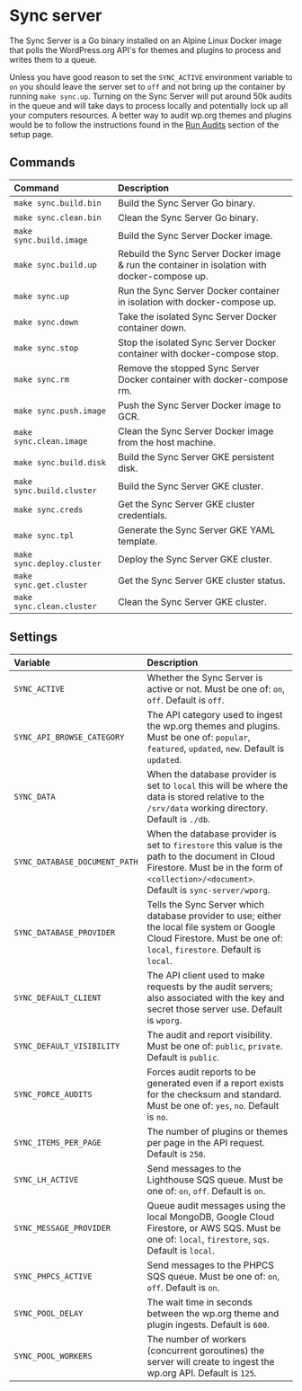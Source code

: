 # Sync server

The Sync Server is a Go binary installed on an Alpine Linux Docker image that polls the WordPress.org API's for themes and plugins to process and writes them to a queue.

Unless you have good reason to set the `SYNC_ACTIVE` environment variable to `on` you should leave the server set to `off` and not bring up the container by running `make sync.up`. Turning on the Sync Server will put around 50k audits in the queue and will take days to process locally and potentially lock up all your computers resources. A better way to audit wp.org themes and plugins would be to follow the instructions found in the [Run Audits](/installation/setup#run-audits) section of the setup page.

## Commands

| Command | Description |
| :--- | :--- |
| `make sync.build.bin` | Build the Sync Server Go binary. |
| `make sync.clean.bin` | Clean the Sync Server Go binary. |
| `make sync.build.image` | Build the Sync Server Docker image. |
| `make sync.build.up` | Rebuild the Sync Server Docker image & run the container in isolation with docker-compose up. |
| `make sync.up` | Run the Sync Server Docker container in isolation with docker-compose up. |
| `make sync.down` | Take the isolated Sync Server Docker container down. |
| `make sync.stop` | Stop the isolated Sync Server Docker container with docker-compose stop. |
| `make sync.rm` | Remove the stopped Sync Server Docker container with docker-compose rm. |
| `make sync.push.image` | Push the Sync Server Docker image to GCR. |
| `make sync.clean.image` | Clean the Sync Server Docker image from the host machine. |
| `make sync.build.disk` | Build the Sync Server GKE persistent disk. |
| `make sync.build.cluster` | Build the Sync Server GKE cluster. |
| `make sync.creds` | Get the Sync Server GKE cluster credentials. |
| `make sync.tpl` | Generate the Sync Server GKE YAML template. |
| `make sync.deploy.cluster` | Deploy the Sync Server GKE cluster. |
| `make sync.get.cluster` | Get the Sync Server GKE cluster status. |
| `make sync.clean.cluster` | Clean the Sync Server GKE cluster. |

## Settings

| Variable | Description |
| :--- | :--- |
| `SYNC_ACTIVE` | Whether the Sync Server is active or not. Must be one of: `on`, `off`. Default is `off`. |
| `SYNC_API_BROWSE_CATEGORY` | The API category used to ingest the wp.org themes and plugins. Must be one of: `popular`, `featured`, `updated`, `new`. Default is `updated`. |
| `SYNC_DATA` | When the database provider is set to `local` this will be where the data is stored relative to the `/srv/data` working directory. Default is `./db`. |
| `SYNC_DATABASE_DOCUMENT_PATH` |  When the database provider is set to `firestore` this value is the path to the document in Cloud Firestore. Must be in the form of `<collection>/<document>`. Default is `sync-server/wporg`. |
| `SYNC_DATABASE_PROVIDER` | Tells the Sync Server which database provider to use; either the local file system or Google Cloud Firestore. Must be one of: `local`, `firestore`. Default is `local`. |
| `SYNC_DEFAULT_CLIENT` | The API client used to make requests by the audit servers; also associated with the key and secret those server use. Default is `wporg`. |
| `SYNC_DEFAULT_VISIBILITY` | The audit and report visibility. Must be one of: `public`, `private`. Default is `public`. |
| `SYNC_FORCE_AUDITS` | Forces audit reports to be generated even if a report exists for the checksum and standard. Must be one of: `yes`, `no`. Default is `no`. |
| `SYNC_ITEMS_PER_PAGE` | The number of plugins or themes per page in the API request. Default is `250`. |
| `SYNC_LH_ACTIVE` | Send messages to the Lighthouse SQS queue. Must be one of: `on`, `off`. Default is `on`. |
| `SYNC_MESSAGE_PROVIDER` | Queue audit messages using the local MongoDB, Google Cloud Firestore, or AWS SQS. Must be one of: `local`, `firestore`, `sqs`. Default is `local`. |
| `SYNC_PHPCS_ACTIVE` | Send messages to the PHPCS SQS queue. Must be one of: `on`, `off`. Default is `on`. |
| `SYNC_POOL_DELAY` | The wait time in seconds between the wp.org theme and plugin ingests. Default is `600`. |
| `SYNC_POOL_WORKERS` | The number of workers (concurrent goroutines) the server will create to ingest the wp.org API. Default is `125`. |